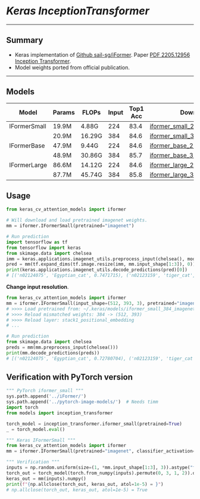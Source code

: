 # ___Keras InceptionTransformer___
***

## Summary
  - Keras implementation of [Github sail-sg/iFormer](https://github.com/sail-sg/iFormer). Paper [PDF 2205.12956 Inception Transformer](https://arxiv.org/pdf/2205.12956.pdf).
  - Model weights ported from official publication.
***

## Models
  | Model        | Params | FLOPs  | Input | Top1 Acc | Download |
  | ------------ | ------ | ------ | ----- | -------- | -------- |
  | IFormerSmall | 19.9M  | 4.88G  | 224   | 83.4     | [iformer_small_224_imagenet.h5](https://github.com/leondgarse/keras_cv_attention_models/releases/download/iformer/iformer_small_224_imagenet.h5) |
  |              | 20.9M  | 16.29G | 384   | 84.6     | [iformer_small_384_imagenet.h5](https://github.com/leondgarse/keras_cv_attention_models/releases/download/iformer/iformer_small_384_imagenet.h5) |
  | IFormerBase  | 47.9M  | 9.44G  | 224   | 84.6     | [iformer_base_224_imagenet.h5](https://github.com/leondgarse/keras_cv_attention_models/releases/download/iformer/iformer_base_224_imagenet.h5) |
  |              | 48.9M  | 30.86G | 384   | 85.7     | [iformer_base_384_imagenet.h5](https://github.com/leondgarse/keras_cv_attention_models/releases/download/iformer/iformer_base_384_imagenet.h5) |
  | IFormerLarge | 86.6M  | 14.12G | 224   | 84.6     | [iformer_large_224_imagenet.h5](https://github.com/leondgarse/keras_cv_attention_models/releases/download/iformer/iformer_largel_224_imagenet.h5) |
  |              | 87.7M  | 45.74G | 384   | 85.8     | [iformer_large_384_imagenet.h5](https://github.com/leondgarse/keras_cv_attention_models/releases/download/iformer/iformer_largel_384_imagenet.h5) |
## Usage
  ```py
  from keras_cv_attention_models import iformer

  # Will download and load pretrained imagenet weights.
  mm = iformer.IFormerSmall(pretrained="imagenet")

  # Run prediction
  import tensorflow as tf
  from tensorflow import keras
  from skimage.data import chelsea
  imm = keras.applications.imagenet_utils.preprocess_input(chelsea(), mode='torch') # Chelsea the cat
  pred = mm(tf.expand_dims(tf.image.resize(imm, mm.input_shape[1:3]), 0)).numpy()
  print(keras.applications.imagenet_utils.decode_predictions(pred)[0])
  # [('n02124075', 'Egyptian_cat', 0.7471715), ('n02123159', 'tiger_cat', 0.035306472), ...]
  ```
  **Change input resolution**.
  ```py
  from keras_cv_attention_models import iformer
  mm = iformer.IFormerSmall(input_shape=(512, 393, 3), pretrained="imagenet")
  # >>>> Load pretrained from: ~/.keras/models/iformer_small_384_imagenet.h5
  # >>>> Reload mismatched weights: 384 -> (512, 393)
  # >>>> Reload layer: stack1_positional_embedding
  # ...

  # Run prediction
  from skimage.data import chelsea
  preds = mm(mm.preprocess_input(chelsea()))
  print(mm.decode_predictions(preds))
  # [('n02124075', 'Egyptian_cat', 0.72780704), ('n02123159', 'tiger_cat', 0.11522171), ...]
  ```
## Verification with PyTorch version
  ```py
  """ PyTorch iformer_small """
  sys.path.append('../iFormer/')
  sys.path.append('../pytorch-image-models/')  # Needs timm
  import torch
  from models import inception_transformer

  torch_model = inception_transformer.iformer_small(pretrained=True)
  _ = torch_model.eval()

  """ Keras IFormerSmall """
  from keras_cv_attention_models import iformer
  mm = iformer.IFormerSmall(pretrained="imagenet", classifier_activation=None)

  """ Verification """
  inputs = np.random.uniform(size=(1, *mm.input_shape[1:3], 3)).astype("float32")
  torch_out = torch_model(torch.from_numpy(inputs).permute(0, 3, 1, 2)).detach().numpy()
  keras_out = mm(inputs).numpy()
  print(f"{np.allclose(torch_out, keras_out, atol=1e-5) = }")
  # np.allclose(torch_out, keras_out, atol=1e-5) = True
  ```
